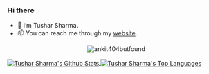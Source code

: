 ### Hi there

- 👋 I’m Tushar Sharma.
- 📫 You can reach me through my [website](https://randomwits.com/).

<p align="center"> <img src="https://komarev.com/ghpvc/?username=tushar-sharma&label=Profile%20views&color=0e75b6&style=flat" alt="ankit404butfound" /> </p>


<a target=_blank href="https://github.com/tushar-sharma">
  <img align="center" alt="Tushar Sharma's Github Stats" src="https://github-readme-stats.vercel.app/api?username=tushar-sharma&show_icons=true&theme=radical&count_private=true&hide_border=true"/>
</a>
<a target=_blank href="https://github.com/tushar-sharma">
  <img align="center" alt="Tushar Sharma's Top Languages" src="https://github-readme-stats.vercel.app/api/top-langs/?username=tushar-sharma&theme=radical&layout=compact&hide=EJS&hide_border=true"/>
</a>

<!--
**tushar-sharma/tushar-sharma** is a ✨ _special_ ✨ repository because its `README.md` (this file) appears on your GitHub profile.

Here are some ideas to get you started:

- 🔭 I’m currently working on ...
- 🌱 I’m currently learning ...
- 👯 I’m looking to collaborate on ...
- 🤔 I’m looking for help with ...
- 💬 Ask me about ...
- 📫 How to reach me: ...
- 😄 Pronouns: ...
- ⚡ Fun fact: ...
-->
